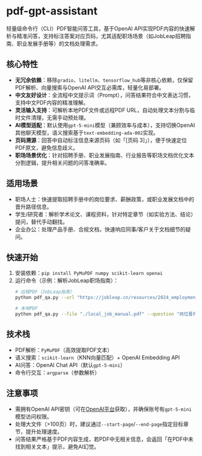 # pdf-gpt-assistant

轻量级命令行（CLI）PDF智能问答工具，基于OpenAI API实现PDF内容的快速解析与精准问答，支持标注答案对应页码，尤其适配职场场景（如JobLeap招聘指南、职业发展手册等）的文档处理需求。


## 核心特性
- **无冗余依赖**：移除`gradio`、`litellm`、`tensorflow_hub`等非核心依赖，仅保留PDF解析、向量搜索与OpenAI API交互必需库，轻量化易部署。
- **中文友好设计**：全流程中文提示词（Prompt），问答结果符合中文表达习惯，支持中文PDF内容的精准理解。
- **灵活输入支持**：可解析本地PDF文件或远程PDF URL，自动处理文本分割与临时文件清理，无需手动预处理。
- **AI模型适配**：默认使用`gpt-5-mini`模型（兼顾效率与成本），支持切换OpenAI其他聊天模型，语义搜索基于`text-embedding-ada-002`实现。
- **页码溯源**：回答中自动标注信息来源页码（如「[页码 3]」），便于快速定位PDF原文，避免信息歧义。
- **职场场景优化**：针对招聘手册、职业发展指南、行业报告等职场文档优化文本分割逻辑，提升相关问题的问答准确率。


## 适用场景
- 职场人士：快速提取招聘手册中的岗位要求、薪酬政策，或职业发展文档中的晋升路径信息。
- 学生/研究者：解析学术论文、课程资料，针对特定章节（如实验方法、结论）提问，替代手动翻找。
- 企业办公：处理产品手册、合规文档，快速响应同事/客户关于文档细节的疑问。


## 快速开始
1. 安装依赖：`pip install PyMuPDF numpy scikit-learn openai`
2. 运行命令（示例：解析JobLeap职场指南）：
   ```bash
   # 远程PDF（JobLeap指南）
   python pdf_qa.py --url "https://jobleap.cn/resources/2024_employment_guide.pdf" --question "2024年就业指南中简历优化的3个关键要素是什么？" --api-key "your-openai-api-key"
   
   # 本地PDF
   python pdf_qa.py --file "./local_job_manual.pdf" --question "岗位晋升需要满足哪些条件？" --start-page 5 --api-key "your-openai-api-key"
   ```


## 技术栈
- PDF解析：`PyMuPDF`（高效提取PDF文本）
- 语义搜索：`scikit-learn`（KNN向量匹配）+ OpenAI Embedding API
- AI问答：OpenAI Chat API（默认`gpt-5-mini`）
- 命令行交互：`argparse`（参数解析）


## 注意事项
- 需拥有OpenAI API密钥（可在[OpenAI平台](https://platform.openai.com/account/api-keys)获取），并确保账号有`gpt-5-mini`模型访问权限。
- 处理大文件（>100页）时，建议通过`--start-page`/`--end-page`指定目标章节，提升处理速度。
- 问答结果严格基于PDF内容生成，若PDF中无相关信息，会返回「在PDF中未找到相关文本」提示，避免AI幻觉。